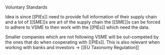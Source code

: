 Voluntary Standards

Idea is since [[PIEs]] need to provide full information of their supply chain and a lot of [[SME]]s are art of the supply chain the [[SME]]s can be forced to adhere to VSME to then work with the [[PIEs]] which need the data.

Smaller companies which are not following VSME will be out-competed by the ones that do when cooperating with [[PIEs]]. This is also relevant when working with banks and investors -> [[EU Taxonomy Regulation]]

